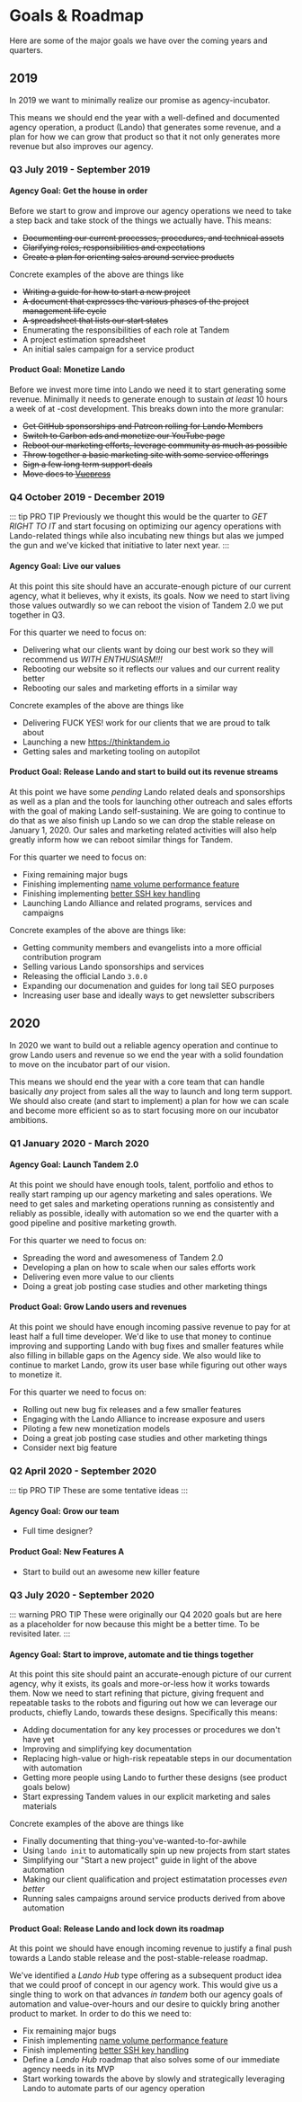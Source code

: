 # Goals & Roadmap

Here are some of the major goals we have over the coming years and quarters.

## 2019

In 2019 we want to minimally realize our promise as agency-incubator.

This means we should end the year with a well-defined and documented agency operation, a product (Lando) that generates some revenue, and a plan for how we can grow that product so that it not only generates more revenue but also improves our agency.

### Q3 July 2019 - September 2019

#### Agency Goal: Get the house in order

Before we start to grow and improve our agency operations we need to take a step back and take stock of the things we actually have. This means:

* ~~Documenting our current processes, procedures, and technical assets~~
* ~~Clarifying roles, responsibilities and expectations~~
* ~~Create a plan for orienting sales around service products~~

Concrete examples of the above are things like

* ~~Writing a guide for how to start a new project~~
* ~~A document that expresses the various phases of the project management life cycle~~
* ~~A spreadsheet that lists our start states~~
* Enumerating the responsibilities of each role at Tandem
* A project estimation spreadsheet
* An initial sales campaign for a service product

#### Product Goal: Monetize Lando

Before we invest more time into Lando we need it to start generating some revenue. Minimally it needs to generate enough to sustain _at least_ 10 hours a week of at -cost development. This breaks down into the more granular:

* ~~Get GitHub sponsorships and Patreon rolling for Lando Members~~
* ~~Switch to Carbon ads and monetize our YouTube page~~
* ~~Reboot our marketing efforts, leverage community as much as possible~~
* ~~Throw together a basic marketing site with some service offerings~~
* ~~Sign a few long term support deals~~
* ~~Move docs to [Vuepress](https://github.com/lando/lando/issues/1410)~~

### Q4 October 2019 - December 2019

::: tip PRO TIP
Previously we thought this would be the quarter to _GET RIGHT TO IT_ and start focusing on optimizing our agency operations with Lando-related things while also incubating new things but alas we jumped the gun and we've kicked that initiative to later next year.
:::

#### Agency Goal: Live our values

At this point this site should have an accurate-enough picture of our current agency, what it believes, why it exists, its goals. Now we need to start living those values outwardly so we can reboot the vision of Tandem 2.0 we put together in Q3.

For this quarter we need to focus on:

* Delivering what our clients want by doing our best work so they will recommend us _WITH ENTHUSIASM!!!_
* Rebooting our website so it reflects our values and our current reality better
* Rebooting our sales and marketing efforts in a similar way

Concrete examples of the above are things like

* Delivering FUCK YES! work for our clients that we are proud to talk about
* Launching a new <https://thinktandem.io>
* Getting sales and marketing tooling on autopilot

#### Product Goal: Release Lando and start to build out its revenue streams

At this point we have some _pending_ Lando related deals and sponsorships as well as a plan and the tools for launching other outreach and sales efforts with the goal of making Lando self-sustaining. We are going to continue to do that as we also finish up Lando so we can drop the stable release on January 1, 2020. Our sales and marketing related activities will also help greatly inform how we can reboot similar things for Tandem.

For this quarter we need to focus on:

* Fixing remaining major bugs
* Finishing implementing [name volume performance feature](https://github.com/lando/lando/issues/1460)
* Finishing implementing [better SSH key handling](https://github.com/lando/lando/issues/478)
* Launching Lando Alliance and related programs, services and campaigns

Concrete examples of the above are things like:

* Getting community members and evangelists into a more official contribution program
* Selling various Lando sponsorships and services
* Releasing the official Lando `3.0.0`
* Expanding our documenation and guides for long tail SEO purposes
* Increasing user base and ideally ways to get newsletter subscribers

## 2020

In 2020 we want to build out a reliable agency operation and continue to grow Lando users and revenue so we end the year with a solid foundation to move on the incubator part of our vision.

This means we should end the year with a core team that can handle basically _any_ project from sales all the way to launch and long term support. We should also create (and start to implement) a plan for how we can scale and become more efficient so as to start focusing more on our incubator ambitions.

### Q1 January 2020 - March 2020

#### Agency Goal: Launch Tandem 2.0

At this point we should have enough tools, talent, portfolio and ethos to really start ramping up our agency marketing and sales operations. We need to get sales and marketing operations running as consistently and reliably as possible, ideally with automation so we end the quarter with a good pipeline and positive marketing growth.

For this quarter we need to focus on:

* Spreading the word and awesomeness of Tandem 2.0
* Developing a plan on how to scale when our sales efforts work
* Delivering even more value to our clients
* Doing a great job posting case studies and other marketing things

#### Product Goal: Grow Lando users and revenues

At this point we should have enough incoming passive revenue to pay for at least half a full time developer. We'd like to use that money to continue improving and supporting Lando with bug fixes and smaller features while also filling in billable gaps on the Agency side. We also would like to continue to market Lando, grow its user base while figuring out other ways to monetize it.

For this quarter we need to focus on:

* Rolling out new bug fix releases and a few smaller features
* Engaging with the Lando Alliance to increase exposure and users
* Piloting a few new monetization models
* Doing a great job posting case studies and other marketing things
* Consider next big feature

### Q2 April 2020 - September 2020

::: tip PRO TIP
These are some tentative ideas
:::

#### Agency Goal: Grow our team

* Full time designer?

#### Product Goal: New Features A

* Start to build out an awesome new killer feature

### Q3 July 2020 - September 2020

::: warning PRO TIP
These were originally our Q4 2020 goals but are here as a placeholder for now because this might be a better time. To be revisited later.
:::

#### Agency Goal: Start to improve, automate and tie things together

At this point this site should paint an accurate-enough picture of our current agency, why it exists, its goals and more-or-less how it works towards them. Now we need to start refining that picture, giving frequent and repeatable tasks to the robots and figuring out how we can leverage our products, chiefly Lando, towards these designs. Specifically this means:

* Adding documentation for any key processes or procedures we don't have yet
* Improving and simplifying key documentation
* Replacing high-value or high-risk repeatable steps in our documentation with automation
* Getting more people using Lando to further these designs (see product goals below)
* Start expressing Tandem values in our explicit marketing and sales materials

Concrete examples of the above are things like

* Finally documenting that thing-you've-wanted-to-for-awhile
* Using `lando init` to automatically spin up new projects from start states
* Simplifying our "Start a new project" guide in light of the above automation
* Making our client qualification and project estimatation processes _even better_
* Running sales campaigns around service products derived from above automation

#### Product Goal: Release Lando and lock down its roadmap

At this point we should have enough incoming revenue to justify a final push towards a Lando stable release and the post-stable-release roadmap.

We've identified a _Lando Hub_ type offering as a subsequent product idea that we could proof of concept in our agency work. This would give us a single thing to work on that advances _in tandem_ both our agency goals of automation and value-over-hours and our desire to quickly bring another product to market. In order to do this we need to:

* Fix remaining major bugs
* Finish implementing [name volume performance feature](https://github.com/lando/lando/issues/1460)
* Finish implementing [better SSH key handling](https://github.com/lando/lando/issues/478)
* Define a _Lando Hub_ roadmap that also solves some of our immediate agency needs in its MVP
* Start working towards the above by slowly and strategically leveraging Lando to automate parts of our agency operation
